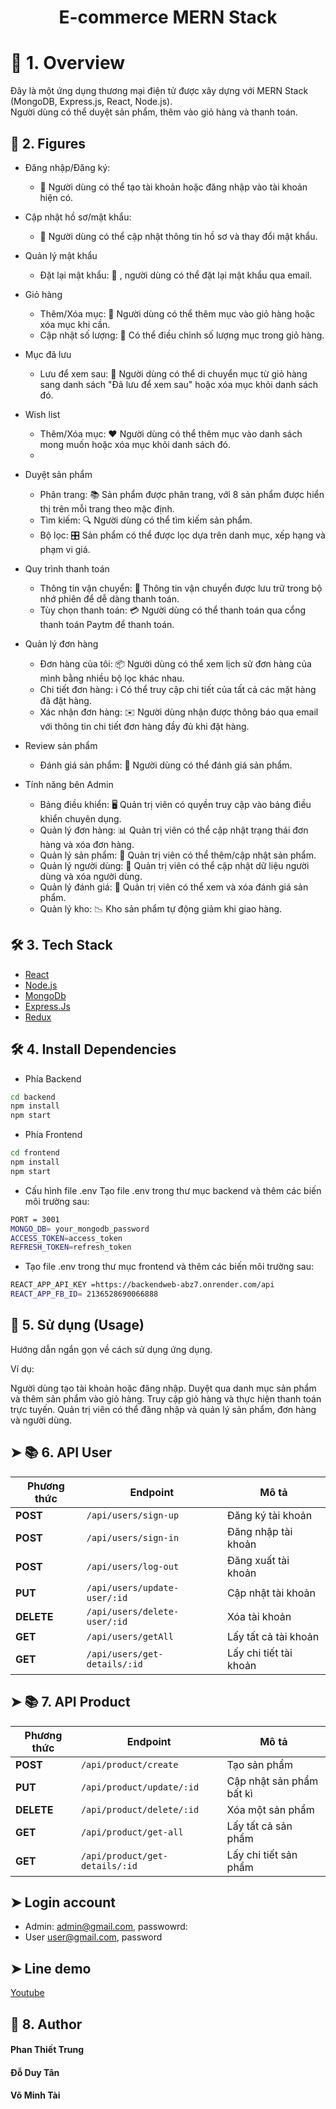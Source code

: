 
# <p align="center">E-commerce MERN Stack</p>
  
# 🛒 1. Overview 

Đây là một ứng dụng thương mại điện tử được xây dựng với MERN Stack (MongoDB, Express.js, React, Node.js).  
Người dùng có thể duyệt sản phẩm, thêm vào giỏ hàng và thanh toán.  
    
## 🚀 2. Figures
- Đăng nhập/Đăng ký:
  + 🚪 Người dùng có thể tạo tài khoản hoặc đăng nhập vào tài khoản hiện có.
- Cập nhật hồ sơ/mật khẩu:
  + 🔐 Người dùng có thể cập nhật thông tin hồ sơ và thay đổi mật khẩu.
- Quản lý mật khẩu
  + Đặt lại mật khẩu: 📧 , người dùng có thể đặt lại mật khẩu qua email.

- Giỏ hàng
  + Thêm/Xóa mục: 🛒 Người dùng có thể thêm mục vào giỏ hàng hoặc xóa mục khi cần.
  + Cập nhật số lượng: 🔢 Có thể điều chỉnh số lượng mục trong giỏ hàng.

- Mục đã lưu
  + Lưu để xem sau: 💾 Người dùng có thể di chuyển mục từ giỏ hàng sang danh sách "Đã lưu để xem sau" hoặc xóa mục khỏi danh sách đó.

- Wish list
  + Thêm/Xóa mục: ❤️ Người dùng có thể thêm mục vào danh sách mong muốn hoặc xóa mục khỏi danh sách đó.
  + 
- Duyệt sản phẩm
  + Phân trang: 📚 Sản phẩm được phân trang, với 8 sản phẩm được hiển thị trên mỗi trang theo mặc định.
  + Tìm kiếm: 🔍 Người dùng có thể tìm kiếm sản phẩm.
  + Bộ lọc: 🎛️ Sản phẩm có thể được lọc dựa trên danh mục, xếp hạng và phạm vi giá.

- Quy trình thanh toán

  + Thông tin vận chuyển: 🚚 Thông tin vận chuyển được lưu trữ trong bộ nhớ phiên để dễ dàng thanh toán.
  + Tùy chọn thanh toán: 💳 Người dùng có thể thanh toán qua cổng thanh toán Paytm để thanh toán.

- Quản lý đơn hàng

  + Đơn hàng của tôi: 📦 Người dùng có thể xem lịch sử đơn hàng của mình bằng nhiều bộ lọc khác nhau.
  + Chi tiết đơn hàng: ℹ️ Có thể truy cập chi tiết của tất cả các mặt hàng đã đặt hàng.
  + Xác nhận đơn hàng: ✉️ Người dùng nhận được thông báo qua email với thông tin chi tiết đơn hàng đầy đủ khi đặt hàng.

- Review sản phẩm
  + Đánh giá sản phẩm: 🌟 Người dùng có thể đánh giá sản phẩm.

- Tính năng bên Admin
  + Bảng điều khiển: 🖥️ Quản trị viên có quyền truy cập vào bảng điều khiển chuyên dụng.
  + Quản lý đơn hàng: 📊 Quản trị viên có thể cập nhật trạng thái đơn hàng và xóa đơn hàng.
  + Quản lý sản phẩm: 📝 Quản trị viên có thể thêm/cập nhật sản phẩm.
  + Quản lý người dùng: 👥 Quản trị viên có thể cập nhật dữ liệu người dùng và xóa người dùng.
  + Quản lý đánh giá: 📜 Quản trị viên có thể xem và xóa đánh giá sản phẩm.
  + Quản lý kho: 📉 Kho sản phẩm tự động giảm khi giao hàng.
        
## 🛠️ 3. Tech Stack
- [React](https://reactjs.org/)
- [Node.js](https://nodejs.org/en)
- [MongoDb](https://www.mongodb.com/)
- [Express.Js](https://expressjs.com/)
- [Redux](https://redux.js.org/)
    
## 🛠️ 4. Install Dependencies 
- Phía Backend 
```bash
cd backend
npm install
npm start
```
- Phía Frontend 
```bash
cd frontend
npm install
npm start
```
- Cấu hình file .env
Tạo file .env trong thư mục backend và thêm các biến môi trường sau:
```bash
PORT = 3001
MONGO_DB= your_mongodb_password
ACCESS_TOKEN=access_token
REFRESH_TOKEN=refresh_token
```
- Tạo file .env trong thư mục frontend và thêm các biến môi trường sau:
```bash
REACT_APP_API_KEY =https://backendweb-abz7.onrender.com/api
REACT_APP_FB_ID= 2136528690066888
```
## 🚀 5. Sử dụng (Usage)
Hướng dẫn ngắn gọn về cách sử dụng ứng dụng.

Ví dụ:

Người dùng tạo tài khoản hoặc đăng nhập.
Duyệt qua danh mục sản phẩm và thêm sản phẩm vào giỏ hàng.
Truy cập giỏ hàng và thực hiện thanh toán trực tuyến.
Quản trị viên có thể đăng nhập và quản lý sản phẩm, đơn hàng và người dùng.


## ➤ 📚 6. API User
| Phương thức | Endpoint                       | Mô tả                         |
|-------------|--------------------------------|-------------------------------|
| **POST**    | `/api/users/sign-up`           | Đăng ký tài khoản             |
| **POST**    | `/api/users/sign-in`           | Đăng nhập tài khoản           |
| **POST**    | `/api/users/log-out`           | Đăng xuất tài khoản           |
| **PUT**    | `/api/users/update-user/:id`    | Cập nhật tài khoản            |
| **DELETE**    | `/api/users/delete-user/:id` | Xóa tài khoản                 |
| **GET**    | `/api/users/getAll`             | Lấy tất cả tài khoản          |
| **GET**    | `/api/users/get-details/:id`    | Lấy chi tiết tài khoản        |


## ➤ 📚 7. API Product
| Phương thức | Endpoint                         | Mô tả                         |
|-------------|----------------------------------|-------------------------------|
| **POST**    | `/api/product/create`            | Tạo sản phẩm                  |
| **PUT**     | `/api/product/update/:id`        | Cập nhật sản phẩm bất kì      |
| **DELETE**  | `/api/product/delete/:id`        | Xóa một sản phẩm              |
| **GET**     | `/api/product/get-all`           | Lấy tất cả sản phẩm           |
| **GET**     | `/api/product/get-details/:id`   | Lấy chi tiết sản phẩm         |


## ➤ Login account
- Admin: admin@gmail.com, passwowrd:
- User user@gmail.com, password

## ➤ Line demo
[Youtube]()
## 🙇 8. Author
#### Phan Thiết Trung
#### Đỗ Duy Tân
#### Võ Minh Tài
        

        

